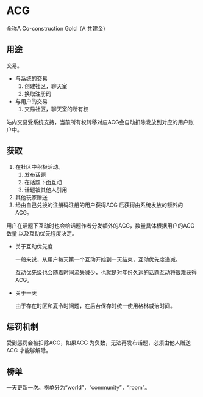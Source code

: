 # ACG

全称A Co-construction Gold（A 共建金）

## 用途

交易。

* 与系统的交易
   1. 创建社区，聊天室
   2. 换取注册码
* 与用户的交易
   1. 交易社区，聊天室的所有权

站内交易受系统支持，当前所有权转移对应ACG会自动扣除发放到对应的用户账户中。

## 获取

1. 在社区中积极活动。
   1. 发布话题
   2. 在话题下面互动
   3. 话题被其他人引用
2. 其他玩家赠送
3. 经由自己兑换的注册码注册的用户获得ACG 后获得由系统发放的额外的ACG。

用户在话题下互动时也会给话题作者分发额外的ACG，数量具体根据用户的ACG 数量
以及互动优先程度决定。

* 关于互动优先度

    一般来说，从用户每天第一个互动开始到一天结束，互动优先度递减。

    互动优先级也会随着时间流失减少，也就是对年份久远的话题互动将很难获得ACG。

* 关于一天

    由于存在时区和夏令时问题，在后台保存时统一使用格林威治时间。

## 惩罚机制

受到惩罚会被扣除ACG，如果ACG 为负数，无法再发布话题，必须由他人赠送ACG 才能够解除。

## 榜单

一天更新一次。榜单分为“world”，“community”，“room”。
